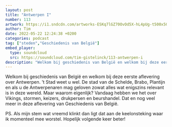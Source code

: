 ```yaml
---
layout: post
title: "Antwerpen I"
number: 113
artwork: https://i1.sndcdn.com/artworks-ESKq7lGZ70OvOd5X-hL4pUg-t500x500.jpg
author: Tim
date: 2022-05-22 12:24:38 +0200
categories: podcast
tag: ["steden","Geschiedenis van België"]
embed_player:
  type: soundcloud
  src: https://soundcloud.com/tim-gistelinck/113-antwerpen-i
description: "Welkom bij geschiedenis van België en welkom bij deze eerste aflevering over Antwerpen."
---
```

Welkom bij geschiedenis van België en welkom bij deze eerste aflevering over Antwerpen. ’t Stad weet u wel. De stad van de Schelde, Brabo, Plantijn en als u de Antwerpenaren mag geloven zowat alles wat enigszins relevant is in deze wereld. Maar waarom eigenlijk? Vandaag hebben we het over Vikings, stormen, keizers, drukpersen en beurshandel. Dat en nog veel meer in deze aflevering van Geschiedenis van België.

PS. Als mijn stem wat vreemd klinkt dan ligt dat aan de keelonsteking waar ik momenteel mee worstel. Hopelijk volgende keer beter!